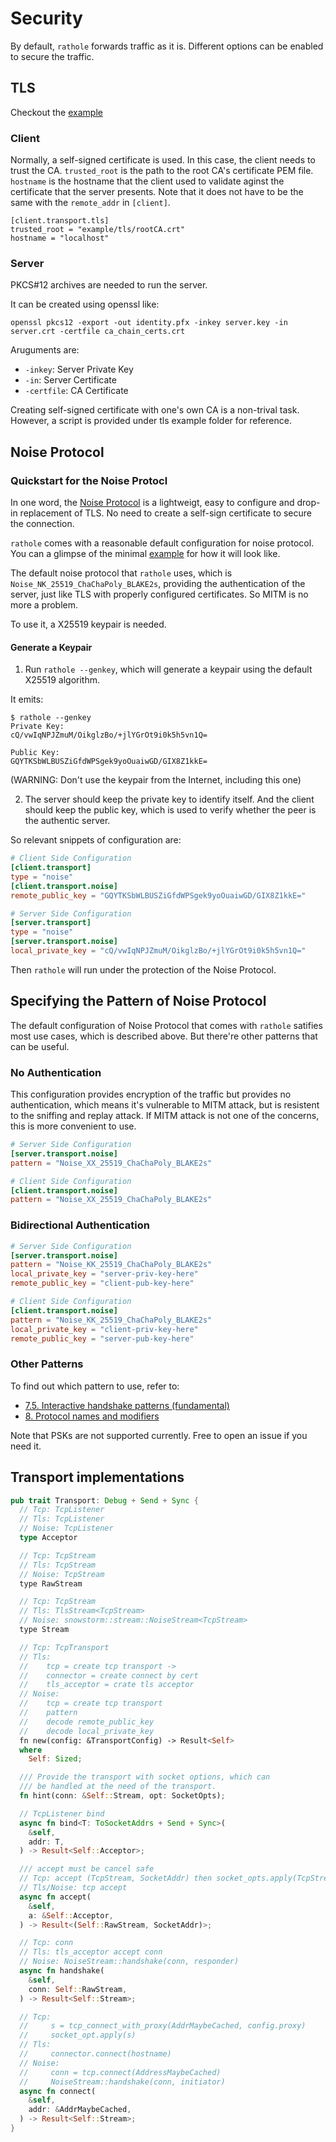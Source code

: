 # Security

By default, `rathole` forwards traffic as it is. Different options can be enabled to secure the traffic.

## TLS

Checkout the [example](../examples/tls)

### Client

Normally, a self-signed certificate is used. In this case, the client needs to trust the CA. `trusted_root` is the path to the root CA's certificate PEM file.
`hostname` is the hostname that the client used to validate aginst the certificate that the server presents. Note that it does not have to be the same with the `remote_addr` in `[client]`.

```
[client.transport.tls]
trusted_root = "example/tls/rootCA.crt"
hostname = "localhost"
```

### Server

PKCS#12 archives are needed to run the server.

It can be created using openssl like:

```
openssl pkcs12 -export -out identity.pfx -inkey server.key -in server.crt -certfile ca_chain_certs.crt
```

Aruguments are:

- `-inkey`: Server Private Key
- `-in`: Server Certificate
- `-certfile`: CA Certificate

Creating self-signed certificate with one's own CA is a non-trival task. However, a script is provided under tls example folder for reference.

## Noise Protocol

### Quickstart for the Noise Protocl

In one word, the [Noise Protocol](http://noiseprotocol.org/noise.html) is a lightweigt, easy to configure and drop-in replacement of TLS. No need to create a self-sign certificate to secure the connection.

`rathole` comes with a reasonable default configuration for noise protocol. You can a glimpse of the minimal [example](../examples/noise_nk) for how it will look like.

The default noise protocol that `rathole` uses, which is `Noise_NK_25519_ChaChaPoly_BLAKE2s`, providing the authentication of the server, just like TLS with properly configured certificates. So MITM is no more a problem.

To use it, a X25519 keypair is needed.

#### Generate a Keypair

1. Run `rathole --genkey`, which will generate a keypair using the default X25519 algorithm.

It emits:

```
$ rathole --genkey
Private Key:
cQ/vwIqNPJZmuM/OikglzBo/+jlYGrOt9i0k5h5vn1Q=

Public Key:
GQYTKSbWLBUSZiGfdWPSgek9yoOuaiwGD/GIX8Z1kkE=
```

(WARNING: Don't use the keypair from the Internet, including this one)

2. The server should keep the private key to identify itself. And the client should keep the public key, which is used to verify whether the peer is the authentic server.

So relevant snippets of configuration are:

```toml
# Client Side Configuration
[client.transport]
type = "noise"
[client.transport.noise]
remote_public_key = "GQYTKSbWLBUSZiGfdWPSgek9yoOuaiwGD/GIX8Z1kkE="

# Server Side Configuration
[server.transport]
type = "noise"
[server.transport.noise]
local_private_key = "cQ/vwIqNPJZmuM/OikglzBo/+jlYGrOt9i0k5h5vn1Q="
```

Then `rathole` will run under the protection of the Noise Protocol.

## Specifying the Pattern of Noise Protocol

The default configuration of Noise Protocol that comes with `rathole` satifies most use cases, which is described above. But there're other patterns that can be useful.

### No Authentication

This configuration provides encryption of the traffic but provides no authentication, which means it's vulnerable to MITM attack, but is resistent to the sniffing and replay attack. If MITM attack is not one of the concerns, this is more convenient to use.

```toml
# Server Side Configuration
[server.transport.noise]
pattern = "Noise_XX_25519_ChaChaPoly_BLAKE2s"

# Client Side Configuration
[client.transport.noise]
pattern = "Noise_XX_25519_ChaChaPoly_BLAKE2s"
```

### Bidirectional Authentication

```toml
# Server Side Configuration
[server.transport.noise]
pattern = "Noise_KK_25519_ChaChaPoly_BLAKE2s"
local_private_key = "server-priv-key-here"
remote_public_key = "client-pub-key-here"

# Client Side Configuration
[client.transport.noise]
pattern = "Noise_KK_25519_ChaChaPoly_BLAKE2s"
local_private_key = "client-priv-key-here"
remote_public_key = "server-pub-key-here"
```

### Other Patterns

To find out which pattern to use, refer to:

- [7.5. Interactive handshake patterns (fundamental)](https://noiseprotocol.org/noise.html#interactive-handshake-patterns-fundamental)
- [8. Protocol names and modifiers](https://noiseprotocol.org/noise.html#protocol-names-and-modifiers)

Note that PSKs are not supported currently. Free to open an issue if you need it.

## Transport implementations

```rust
pub trait Transport: Debug + Send + Sync {
  // Tcp: TcpListener
  // Tls: TcpListener
  // Noise: TcpListener
  type Acceptor

  // Tcp: TcpStream
  // Tls: TcpStream
  // Noise: TcpStream
  type RawStream

  // Tcp: TcpStream
  // Tls: TlsStream<TcpStream>
  // Noise: snowstorm::stream::NoiseStream<TcpStream>
  type Stream

  // Tcp: TcpTransport
  // Tls:
  //    tcp = create tcp transport ->
  //    connector = create connect by cert
  //    tls_acceptor = crate tls acceptor
  // Noise:
  //    tcp = create tcp transport
  //    pattern
  //    decode remote_public_key
  //    decode local_private_key
  fn new(config: &TransportConfig) -> Result<Self>
  where
    Self: Sized;

  /// Provide the transport with socket options, which can
  /// be handled at the need of the transport.
  fn hint(conn: &Self::Stream, opt: SocketOpts);

  // TcpListener bind
  async fn bind<T: ToSocketAddrs + Send + Sync>(
    &self,
    addr: T,
  ) -> Result<Self::Acceptor>;

  /// accept must be cancel safe
  // Tcp: accept (TcpStream, SocketAddr) then socket_opts.apply(TcpStream)
  // Tls/Noise: tcp accept
  async fn accept(
    &self,
    a: &Self::Acceptor,
  ) -> Result<(Self::RawStream, SocketAddr)>;

  // Tcp: conn
  // Tls: tls_acceptor accept conn
  // Noise: NoiseStream::handshake(conn, responder)
  async fn handshake(
    &self,
    conn: Self::RawStream,
  ) -> Result<Self::Stream>;

  // Tcp:
  //     s = tcp_connect_with_proxy(AddrMaybeCached, config.proxy)
  //     socket_opt.apply(s)
  // Tls:
  //     connector.connect(hostname)
  // Noise:
  //     conn = tcp.connect(AddressMaybeCached)
  //     NoiseStream::handshake(conn, initiator)
  async fn connect(
    &self,
    addr: &AddrMaybeCached,
  ) -> Result<Self::Stream>;
}
```
